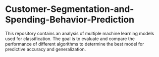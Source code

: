 # Customer-Segmentation-and-Spending-Behavior-Prediction
This repository contains an analysis of multiple machine learning models used for classification. The goal is to evaluate and compare the performance of different algorithms to determine the best model for predictive accuracy and generalization.
